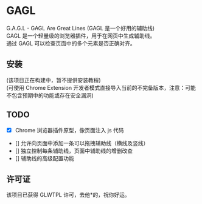 # GAGL
G.A.G.L - GAGL Are Great Lines (GAGL 是一个好用的辅助线)  
GAGL 是一个轻量级的浏览器插件，用于在网页中生成辅助线。  
通过 GAGL 可以检查页面中的多个元素是否正确对齐。  

## 安装
(该项目正在构建中，暂不提供安装教程)  
(可使用 Chrome Extension 开发者模式直接导入当前的不完备版本，注意：可能不包含预期中的功能或存在安全漏洞)  

## TODO
- [x] Chrome 浏览器插件原型，像页面注入 js 代码
- [] 允许向页面中添加一条可以拖拽辅助线（横线及竖线）
- [] 独立控制每条辅助线，页面中辅助线的增删改查
- [] 辅助线的高级配置功能

## 许可证
该项目已获得 GLWTPL 许可，去他*的，祝你好运。
